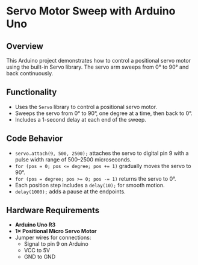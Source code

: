 # Servo Motor Sweep with Arduino Uno

## Overview

This Arduino project demonstrates how to control a positional servo motor using the built-in Servo library. The servo arm sweeps from 0° to 90° and back continuously.

## Functionality

* Uses the `Servo` library to control a positional servo motor.
* Sweeps the servo from 0° to 90°, one degree at a time, then back to 0°.
* Includes a 1-second delay at each end of the sweep.

## Code Behavior

* `servo.attach(9, 500, 2500);` attaches the servo to digital pin 9 with a pulse width range of 500–2500 microseconds.
* `for (pos = 0; pos <= degree; pos += 1)` gradually moves the servo to 90°.
* `for (pos = degree; pos >= 0; pos -= 1)` returns the servo to 0°.
* Each position step includes a `delay(10);` for smooth motion.
* `delay(1000);` adds a pause at the endpoints.

## Hardware Requirements

* **Arduino Uno R3**
* **1× Positional Micro Servo Motor**
* Jumper wires for connections:
  - Signal to pin 9 on Arduino
  - VCC to 5V
  - GND to GND
